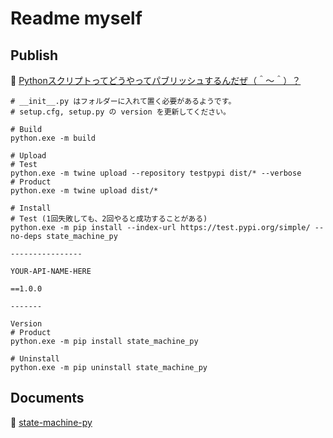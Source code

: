 # Readme myself

## Publish

📖 [Pythonスクリプトってどうやってパブリッシュするんだぜ（＾～＾）？](https://crieit.net/drafts/61a3496b73b42)  

```shell
# __init__.py はフォルダーに入れて置く必要があるようです。
# setup.cfg, setup.py の version を更新してください。

# Build
python.exe -m build

# Upload
# Test
python.exe -m twine upload --repository testpypi dist/* --verbose
# Product
python.exe -m twine upload dist/*

# Install
# Test (1回失敗しても、2回やると成功することがある)
python.exe -m pip install --index-url https://test.pypi.org/simple/ --no-deps state_machine_py
                                                                              ----------------
                                                                              YOUR-API-NAME-HERE
                                                                                              ==1.0.0
                                                                                              -------
                                                                                              Version
# Product
python.exe -m pip install state_machine_py

# Uninstall
python.exe -m pip uninstall state_machine_py
```

## Documents

📖 [state-machine-py](https://pypi.org/project/state-machine-py/)  
